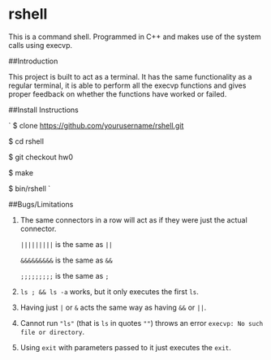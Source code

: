 # rshell
This is a command shell. Programmed in C++ and makes use of the system calls using execvp.

##Introduction

This project is built to act as a terminal. It has the same functionality as a regular terminal, it is able to perform all the execvp functions and gives proper feedback on whether the functions have worked or failed.

##Install Instructions

`
$ clone  https://github.com/yourusername/rshell.git

$ cd rshell

$ git checkout hw0

$ make

$ bin/rshell
`

##Bugs/Limitations

1. The same connectors in a row will act as if they were just the actual connector.

	`|||||||||` is the same as `||`

	`&&&&&&&&&` is the same as `&&`

	`;;;;;;;;;` is the same as `;`

2. 	`ls ; && ls -a` works, but it only executes the first `ls`.

3. Having just `|` or `&` acts the same way as having `&&` or `||`.

4. Cannot run `"ls"` (that is `ls` in quotes `""`) throws an error `execvp: No such file or directory`.

5. Using `exit` with parameters passed to it just executes the `exit`. 


